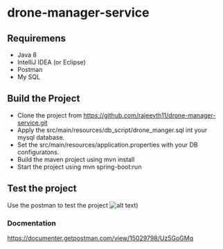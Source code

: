 # drone-manager-service

## Requiremens
- Java 8
- IntelliJ IDEA (or Eclipse)
- Postman
- My SQL

## Build the Project
- Clone the project from https://github.com/rajeevth11/drone-manager-service.git
- Apply the src/main/resources/db_script/drone_manger.sql int your mysql database.
- Set the src/main/resources/application.properties with your DB configuratons.
- Build the maven project using mvn install
- Start the project using mvn spring-boot:run 

## Test the project
Use the postman to test the project
![alt text](https://drive.google.com/file/d/17gnP7Ss52QU0QChLILEQ2mrx2HEIgztp/view?usp=sharing))
### Docmentation
https://documenter.getpostman.com/view/15029798/Uz5GoGMq

